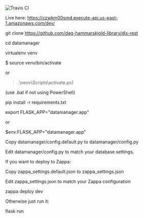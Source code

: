 ![Travis CI](https://travis-ci.org/dag-hammarskjold-library/dlx-rest.svg?branch=master)

Live here: https://czwkm00smd.execute-api.us-east-1.amazonaws.com/dev/ 

git clone https://github.com/dag-hammarskjold-library/dlx-rest

cd datamanager

virtualenv venv

$ source venv/bin/activate

or

> .\venv\Scripts\activate.ps1 

(use .bat if not using PowerShell)

pip install -r requirements.txt

export FLASK_APP="datamanager.app"

or

$env:FLASK_APP="datamanager.app"

Copy datamanager/config.default.py to datamanager/config.py

Edit datamanager/config.py to match your database settings.

If you want to deploy to Zappa:

Copy zappa_settings.default.json to zappa_settings.json

Edit zappa_settings.json to match your Zappa configuration

zappa deploy dev

Otherwise just run it:

flask run